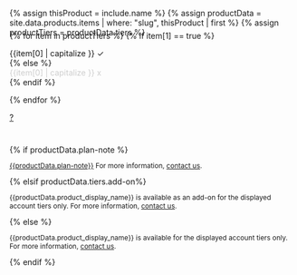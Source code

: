 {% assign thisProduct = include.name %}
{% assign productData = site.data.products.items | where: "slug", thisProduct | first %}
{% assign productTiers = productData.tiers %}


<div class="hoverhelp" data-hoverhelp data-active-class="hoverhelp--active">
<div class="flex flex--wrap waffle" style="margin-top: -25px;margin-bottom: 40px;" >

{% for item in productTiers %}
{% if item[1] == true %}
<div class="flex__column flex__column--shrink">
        <span class="badge badge--{% if item[0] == 'add-on' %}success{% else %}primary{%endif%}"> {{item[0] | capitalize }} ✓ </span>
</div>
{% else %}
<div class="flex__column flex__column--shrink">
        <span class="badge badge--gray" style="opacity:0.2"> {{item[0] | capitalize }} x </span>
        </div>
{% endif %}

{% endfor %}
<div class="flex__column flex__column--shrink" style="padding-top:0px">
  <a class="recent-contributor__button button-link" href="#" data-hoverhelp-target="contributors">?</a>
</div>
</div>



<div class="hoverhelp__body" data-hoverhelp-body="contributors">
{% if productData.plan-note %}
<p style="font-size:12px"><a href="https://segment.com/pricing">{{productData.plan-note}}</a> For more information, <a href="https://segment.com/help/contact/">contact us</a>.</p>
{% elsif productData.tiers.add-on%}
<p style="font-size:12px">{{productData.product_display_name}} is available as an add-on for the displayed account tiers only. For more information, <a href="https://segment.com/help/contact/">contact us</a>.</p>
{% else %}
<p style="font-size:12px">{{productData.product_display_name}} is available for the displayed account tiers only. For more information, <a href="https://segment.com/help/contact/">contact us</a>.</p>
{% endif %}
</div>
</div>


<!--
{% if productData.tiers.free %}
<div class="flex__column flex__column--shrink">
        <span class="badge badge--primary">Free ✓</span>
</div>
{% else %}
Free x</span>
</div>
{% endif %}
{% if productData.tiers.team %}
<div class="flex__column flex__column--shrink">
        <span class="badge badge--success">Team ✓</span>
</div>
{% else %}
<div class="flex__column flex__column--shrink">
        <span class="badge badge--gray" style="opacity:0.2">Team x</span>
</div>
{% endif %}
{% if productData.tiers.business %}
<div class="flex__column flex__column--shrink">
        <span class="badge badge--primary">Business ✓</span>
</div>
{% else %}
<div class="flex__column flex__column--shrink">
        <span class="badge badge--gray" style="opacity:0.2">Business x</span>
</div>
{% endif %}
{% if productData.tiers.add-on %}
<div class="flex__column flex__column--shrink">
        <span class="badge badge--success">+ Add-on</span>
</div>
{% else %}
<div class="flex__column flex__column--shrink">
        <span class="badge badge--gray" style="opacity:0.2">Add-on x</span>
</div>
{% endif %}
</div>

-->
